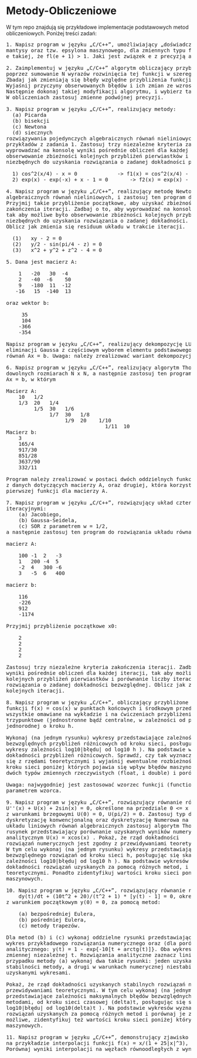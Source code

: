 # Metody-Obliczeniowe

W tym repo znajdują się przykładowe implementacje podstawowych metod obliczeniowych. Poniżej treści zadań:
<pre>
1. Napisz program w języku „C/C++”, umożliwiający „doświadczalne” wyznaczenie liczby bitów
mantysy oraz tzw. epsylona maszynowego, dla zmiennych typu float i double, tj. najmniejszej liczby
e takiej, że fl(e + 1) > 1. Jaki jest związek e z precyzją arytmetyki?

2. Zaimplementuj w języku „C/C++” algorytm obliczający przybliżone wartości funkcji f(x) = exp(x) dla x  [-30, 30], 
poprzez sumowanie N wyrazów rozwinięcia tej funkcji w szereg Taylora wokół x = 0. 
Zbadaj jak zmieniają się błędy względne przybliżenia funkcji w tym algorytmie, przy wzrastającej liczbie N  [1, 1000]. 
Wyjaśnij przyczyny obserwowanych błędów i ich zmian ze wzrostem N. 
Następnie dokonaj takiej modyfikacji algorytmu, i wybierz takie N, aby uzyskać dokładność maszynową dla dowolnego x  [-30, 30]. 
W obliczeniach zastosuj zmienne podwójnej precyzji.

3. Napisz program w języku „C/C++”, realizujący metody:
  (a) Picarda
  (b) bisekcji
  (c) Newtona
  (d) siecznych
rozwiązywania pojedynczych algebraicznych równań nieliniowych. Zastosuj program do
przykładów z zadania 1. Zastosuj trzy niezależne kryteria zakończenia iteracji. Zadbaj o to, aby
wyprowadzać na konsolę wyniki pośrednie obliczeń dla każdej iteracji, tak aby możliwe było
obserwowanie zbieżności kolejnych przybliżeń pierwiastków i porównanie liczby iteracji
niezbędnych do uzyskania rozwiązania o zadanej dokładności przez każdą z metod. 

  1) cos^2(x/4) - x = 0				-> f1(x) = cos^2(x/4) - x
  2) exp(x) - exp(-x) + x - 1 = 0		-> f2(x) = exp(x) - exp(-x) + x - 1

4. Napisz program w języku „C/C++”, realizujący metodę Newtona rozwiązywania układu trzech 
algebraicznych równań nieliniowych, i zastosuj ten program do przykładu z zadania 1. 
Przyjmij takie przybliżenie początkowe, aby uzyskać zbieżność metody. Zastosuj trzy niezależne kryteria 
zakończenia iteracji. Zadbaj o to, aby wyprowadzać na konsolę wyniki pośrednie obliczeń dla każdej iteracji, 
tak aby możliwe było obserwowanie zbieżności kolejnych przybliżeń pierwiastków i porównanie liczby iteracji 
niezbędnych do uzyskania rozwiązania o zadanej dokładności. 
Oblicz jak zmienia się residuum układu w trakcie iteracji.

  (1)   xy - 2 = 0
  (2)   y/2 - sin(pi/4 - z) = 0
  (3)   x^2 + y^2 + z^2 - 4 = 0
  
5. Dana jest macierz A:

	1   -20   30  -4
	2   -40  -6    50
	9   -180  11  -12
   -16   15  -140  13

oraz wektor b:

	 35
	 104
	-366
	-354

Napisz program w języku „C/C++”, realizujący dekompozycję LU macierzy A, przy zastosowaniu
eliminacji Gaussa z częściowym wyborem elementu podstawowego, a następnie rozwiązujący układ
równań Ax = b. Uwaga: należy zrealizować wariant dekompozycji omawiany na wykładzie.

6. Napisz program w języku „C/C++”, realizujący algorytm Thomasa dla macierzy trój-diagonalnej o
dowolnych rozmiarach N x N, a następnie zastosuj ten program do rozwiązania układu równań
Ax = b, w którym

Macierz A:
	10   1/2
	1/3  20   1/4
	     1/5  30   1/6
	          1/7  30   1/8
	               1/9  20    1/10
					            1/11  10
Macierz b:
	3
	165/4
	917/30
	851/28
	3637/90
	332/11

Program należy zrealizować w postaci dwóch oddzielnych funkcji: jednej, która korzysta wyłącznie
z danych dotyczących macierzy A, oraz drugiej, która korzysta z wektora b oraz wyników działania
pierwszej funkcji dla macierzy A.

7. Napisz program w języku „C/C++”, rozwiązujący układ czterech równań liniowych metodami
iteracyjnymi: 
	(a) Jacobiego, 
	(b) Gaussa-Seidela, 
	(c) SOR z parametrem w = 1/2, 
a następnie zastosuj ten program do rozwiązania układu równań liniowych Ax = b, gdzie:

macierz A:

	100 -1  2   -3
	1   200 -4  5
	-2  4   300 -6
	3   -5  6   400

macierz b:

	116
	-226
	912
	-1174

Przyjmij przybliżenie początkowe x0:

	2
	2
	2
	2

Zastosuj trzy niezależne kryteria zakończenia iteracji. Zadbaj o to, aby wyprowadzać na konsolę
wyniki pośrednie obliczeń dla każdej iteracji, tak aby możliwe było obserwowanie zbieżności
kolejnych przybliżeń pierwiastków i porównanie liczby iteracji niezbędnych do uzyskania
rozwiązania o zadanej dokładności bezwzględnej. Oblicz jak zmienia się residuum układu w trakcie
kolejnych iteracji.

8. Napisz program w języku „C/C++”, obliczający przybliżone wartości pierwszych pochodnych
funkcji f(x) = cos(x) w punktach końcowych i środkowym przedziału [0, pi/2] zmiennej x. Zastosuj
wszystkie omawiane na wykładzie i na ćwiczeniach przybliżenia różnicowe dwupunktowe i
trzypunktowe (jednostronne bądź centralne, w zależności od położenia punktu w przedziale) na sieci
jednorodnej o kroku h. 

Wykonaj (na jednym rysunku) wykresy przedstawiające zależności błędów
bezwzględnych przybliżeń różnicowych od kroku sieci, posługując się skalą logarytmiczną (tzn.
wykresy zależności log10|błędu| od log10 h ). Na podstawie wykresów wyznacz doświadczalnie rzędy
dokładności przybliżeń różnicowych. Sprawdź, czy tak wyznaczone rzędy dokładności pokrywają
się z rzędami teoretycznymi i wyjaśnij ewentualne rozbieżności. Ponadto zidentyfikuj wartości
kroku sieci poniżej których pojawia się wpływ błędów maszynowych. Obliczenia powtórz dla
dwóch typów zmiennych rzeczywistych (float, i double) i porównaj wyniki.

Uwaga: najwygodniej jest zastosować wzorzec funkcji (function template) z typem zmiennych jako
parametrem wzorca.

9. Napisz program w języku „C/C++”, rozwiązujący równanie różniczkowe zwyczajne drugiego rzędu:
U''(x) + U(x) + 2sin(x) = 0, określone na przedziale 0 <= x <= pi/2,
z warunkami brzegowymi U(0) = 0, U(pi/2) = 0. Zastosuj typ double oraz trzypunktową
dyskretyzację konwencjonalną oraz dyskretyzację Numerowa na sieci jednorodnej. Do rozwiązania
układu liniowych równań algebraicznych zastosuj algorytm Thomasa (patrz zajęcia nr 6). Wykonaj
rusynek przedstawiający porównanie uzyskanych wyników numerycznych z rozwiązaniem
analitycznym U(x) = xcos(x) . Pokaż, że rząd dokładności
rozwiązań numerycznych jest zgodny z przewidywaniami teoretycznymi wynikającymi z zadania 2.
W tym celu wykonaj (na jednym rysunku) wykresy przedstawiające zależności maksymalnego błędu
bezwzględnego rozwiązań od kroku sieci h, posługując się skalą logarytmiczną (tzn. wykresy
zależności log10|błędu| od log10 h ). Na podstawie wykresów wyznacz doświadczalnie rzędy
dokładności rozwiązań uzyskanych za pomocą różnych metod, i porównaj je z rzędami
teoretycznymi. Ponadto zidentyfikuj wartości kroku sieci poniżej których pojawia się wpływ błędów
maszynowych.

10. Napisz program w języku „C/C++”, rozwiązujący równanie różniczkowe zwyczajne pierwszego rzędu:
	dy(t)/dt + (10t^2 + 20)/(t^2 + 1) * [y(t) - 1] = 0, określone dla zmiennej t >= 0,
z warunkiem początkowym y(0) = 0, za pomocą metod:

	(a) bezpośredniej Eulera,
	(b) pośredniej Eulera,
	(c) metody trapezów.

Dla metod (b) i (c) wykonaj oddzielne rysunki przedstawiające po dwa wykresy: 
wykres przykładowego rozwiązania numerycznego oraz (dla porównania) wykres rozwiązania
analitycznego: y(t) = 1 - exp{-10[t + arctg(t)]}. Oba wykresy winny przedstawiać zależność y od
zmiennej niezależnej t. Rozwiązania analityczne zaznacz linią ciągłą, a numeryczne punktami. W
przypadku metody (a) wykonaj dwa takie rysunki: jeden uzyskany w warunkach numerycznej
stabilności metody, a drugi w warunkach numerycznej niestabilności. Wyjaśnij różnice pomiędzy
uzyskanymi wykresami.

Pokaż, że rząd dokładności uzyskanych stabilnych rozwiązań numerycznych jest zgodny z
przewidywaniami teoretycznymi. W tym celu wykonaj (na jednym rysunku) wykresy
przedstawiające zależności maksymalnych błędów bezwzględnych rozwiązań uzyskanych trzema
metodami, od kroku sieci czasowej (delta)t, posługując się skalą logarytmiczną (tzn. wykresy zależności
log10|błędu| od log10(delta)t ). Na podstawie wykresów wyznacz doświadczalnie rzędy dokładności
rozwiązań uzyskanych za pomocą różnych metod i porównaj je z rzędami teoretycznymi. O ile to
możliwe, zidentyfikuj też wartości kroku sieci poniżej których pojawia się wpływ błędów
maszynowych.

11. Napisz program w języku „C/C++”, demonstrujący zjawisko Rungego w interpolacji wielomianowej Lagrange’a, 
na przykładzie interpolacji funkcji f(x) = x/(1 + 25|x|^3), określonej w przedziale [-1, 1]. 
Porównaj wyniki interpolacji na węzłach równoodległych z wynikami interpolacji na węzłach Czebyszewa.</pre>
